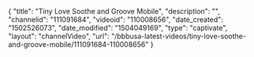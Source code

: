 {
    "title": "Tiny Love Soothe and Groove Mobile",
    "description": "",
    "channelid": "111091684",
    "videoid": "110008656",
    "date_created": "1502526073",
    "date_modified": "1504049169",
    "type": "captivate",
    "layout": "channelVideo",
    "url": "\/bbbusa-latest-videos\/tiny-love-soothe-and-groove-mobile\/111091684-110008656"
}